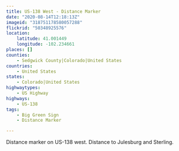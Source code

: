 ```yaml
---
title: US-138 West - Distance Marker
date: "2020-08-14T12:18:13Z"
imageid: "318751178580057288"
flickrid: "50348925576"
location:
    latitude: 41.001449
    longitude: -102.234661
places: []
counties:
    - Sedgwick County|Colorado|United States
countries:
    - United States
states:
    - Colorado|United States
highwaytypes:
    - US Highway
highways:
    - US-138
tags:
    - Big Green Sign
    - Distance Marker

---
```

Distance marker on US-138 west.  Distance to Julesburg and Sterling.